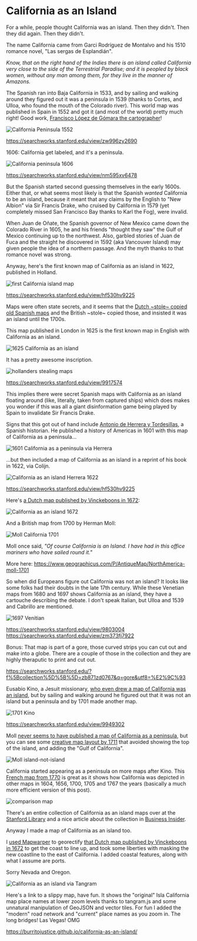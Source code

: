 # California as an Island

For a while, people thought California was an island. Then they didn't. Then they did again. Then they didn't.

The name California came from Garci Rodríguez de Montalvo and his 1510 romance novel, "Las sergas de Esplandián". 

_Know, that on the right hand of the Indies there is an island called California very close to the side of the Terrestrial Paradise; and it is peopled by black women, without any man among them, for they live in the manner of Amazons._

The Spanish ran into Baja California in 1533, and by sailing and walking around they figured out it was a peninsula in 1539 (thanks to Cortes, and Ulloa, who found the mouth of the Colorado river). This world map was published in Spain in 1552 and got it (and most of the world) pretty much right! Good work, [Francisco López de Gómara the cartographer](https://searchworks.stanford.edu/view/zw996zy2690)!

![California Peninsula 1552](California%20peninsula%20--%20López%20de%20Gómara%2C%20Francisco%20ca.%201552.png)

https://searchworks.stanford.edu/view/zw996zy2690

1606: California get labeled, and it's a peninsula.

![California peninsula 1606](California%20peninsula%20García%20de%20Céspedes%201606.png)

https://searchworks.stanford.edu/view/nm595xv6478

But the Spanish started second guessing themselves in the early 1600s. Either that, or what seems most likely is that the Spanish _wanted_ California to be an island, because it meant that any claims by the English to "New Albion" via Sir Francis Drake, who cruised by California in 1579 (yet completely missed San Francisco Bay thanks to Karl the Fog), were invalid. 

When Juan de Oñate, the Spanish governor of New Mexico came down the Colorado River in 1605, he and his friends "thought they saw" the Gulf of Mexico continuing up to the northwest. Also, garbled stories of Juan de Fuca and the straight he discovered in 1592 (aka Vancouver Island) may given people the idea of a northern passage. And the myth thanks to that romance novel was strong. 

Anyway, here's the first known map of California as an island in 1622, published in Holland.

![first California island map](1622%20California%20as%20an%20island%20Colijn.png)

https://searchworks.stanford.edu/view/hf530hv9225

Maps were often state secrets, and it seems that the [Dutch ~stole~ copied old Spanish maps](https://searchworks.stanford.edu/view/9917574) and the British ~stole~ copied those, and insisted it was an island until the 1700s. 

This map published in London in 1625 is the first known map in English with California as an island.

![1625 California as an island](1625%20California%20as%20an%20island%20Briggs.png)

It has a pretty awesome inscription.

![hollanders stealing maps](california%20as%20an%20island%20map%20stolen%20by%20hollanders%201625.png)

https://searchworks.stanford.edu/view/9917574

This implies there were secret Spanish maps with California as an island floating around (like, literally, taken from captured ships) which does makes you wonder if this was all a giant disinformation game being played by Spain to invalidate Sir Francis Drake. 

Signs that this got out of hand include [Antonio de Herrera y Tordesillas](https://en.wikipedia.org/wiki/Antonio_de_Herrera_y_Tordesillas), a Spanish historian. He published a history of Americas in 1601 with this map of California as a peninsula...

![1601 California as a peninsula via Herrera](1601%20California%20as%20a%20peninsula%20Herrera.jpg)

...but then included a map of California as an island in a reprint of his book in 1622, via Colijn.

![California as an island Herrera 1622](1622%20California%20as%20an%20Island%20Herrara.png)

https://searchworks.stanford.edu/view/hf530hv9225

Here's [a Dutch map published by Vinckeboons in 1672](https://loc.gov/resource/g3291s.mf000074/?r=0.107,0.062,0.954,0.502,0):

![California as an island 1672](https://github.com/burritojustice/california-as-an-island/blob/master/california%20as%20an%20island%201672%20Vinckeboons.png)

And a British map from 1700 by Herman Moll:

![Moll California 1701](California%20Moll%201701.png)

Moll once said, *"Of course California is an Island. I have had in this office mariners who have sailed round it."*

More here: https://www.geographicus.com/P/AntiqueMap/NorthAmerica-moll-1701

So when did Europeans figure out California was not an island? It looks like some folks had their doubts in the late 17th century. While these Venetian maps from 1680 and 1697 shows California as an island, they have a cartouche describing the debate. I don't speak Italian, but Ulloa and 1539 and Cabrillo are mentioned.

![1697 Venitian](1697%20california%20debate%20cartouche.png)

https://searchworks.stanford.edu/view/9803004
https://searchworks.stanford.edu/view/zm373fj7922

Bonus: That map is part of a gore, those curved strips you can cut out and make into a globe. There are a couple of those in the collection and they are highly theraputic to print and cut out.

https://searchworks.stanford.edu/?f%5Bcollection%5D%5B%5D=zb871zd0767&q=gore&utf8=%E2%9C%93

Eusabio Kino, a Jesuit missionary, [who even drew a map of California was an island](https://en.wikipedia.org/wiki/Eusebio_Kino#/media/File:California_or_New_Carolina_Place_of_Apostolic_Works_of_Society_of_Jesus_at_the_Septentrional_America.tif), but by sailing and walking around he figured out that it was not an island but a peninsula and by 1701 made another map.

![1701 Kino](1701-1720%20California%20as%20a%20peninsula%20Kino.png)

https://searchworks.stanford.edu/view/9949302

Moll [never seems to have published a map of California as a peninsula](https://searchworks.stanford.edu/?f%5Bauthor_person_facet%5D%5B%5D=Moll%2C+Herman%2C+-1732&f%5Bcollection%5D%5B%5D=zb871zd0767&per_page=20&sort=year-asc), but you can see some [creative map layout by 1711](https://searchworks.stanford.edu/view/hj428gg7611) that avoided showing the top of the island, and adding the "Gulf of California".

![Moll island-not-island](1711%20moll%20island-not-island.png)

California started appearing as a peninsula on more maps after Kino. This [French map from 1770](https://searchworks.stanford.edu/view/dw578ct6502) is great as it shows how California was depicted in other maps in 1604, 1656, 1700, 1705 and 1767 the years (basically a much more efficient version of this post).

![comparison map](1770%20French%20comparison%20of%20California%20maps.jpg)

There's an entire collection of California as an island maps over at the [Stanford Library](https://searchworks.stanford.edu/view/zb871zd0767) and a nice article about the collection in [Business Insider](https://www.businessinsider.com/people-used-to-think-california-was-an-island-2012-8).

Anyway I made a map of California as an island too.

I [used Mapwarper](https://mapwarper.net/maps/44894) to georectify [that Dutch map published by Vinckeboons in 1672](https://loc.gov/resource/g3291s.mf000074/?r=0.107,0.062,0.954,0.502,0) to get the coast to line up, and took some liberties with masking the new coastline to the east of California. I added coastal features, along with what I assume are ports. 

Sorry Nevada and Oregon.

![California as an island via Tangram](california%20as%20an%20island.png)

Here's a link to a slippy map, have fun. It shows the "original" Isla California map place names at lower zoom levels thanks to tangram.js and some unnatural manipulation of GeoJSON and vector tiles. For fun I added the "modern" road network and "current" place names as you zoom in. The long bridges! Las Vegas! OMG

https://burritojustice.github.io/california-as-an-island/




